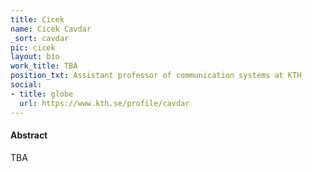 ```yaml
---
title: Cicek
name: Cicek Cavdar
_sort: cavdar
pic: cicek
layout: bio
work_title: TBA
position_txt: Assistant professor of communication systems at KTH
social:
- title: globe
  url: https://www.kth.se/profile/cavdar
---
```


#### Abstract
TBA
